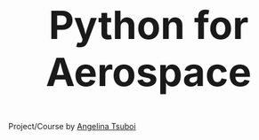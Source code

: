 
<h1 align="center" style="font-size: 70px">Python for Aerospace</h1>

Project/Course by [Angelina Tsuboi](https://github.com/ANG13T) 
